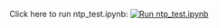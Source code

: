 
Click here to run ntp_test.ipynb: [![Run ntp_test.ipynb](https://mybinder.org/badge_logo.svg)](https://mybinder.org/v2/gh/RichardPotthoff/Maldistribution/master?filepath=ntp_test.ipynb)

